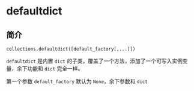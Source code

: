 # defaultdict

## 简介

`collections.defaultdict([default_factory[,...]])`

`defaultdict` 是内置 `dict` 的子类，覆盖了一个方法，添加了一个可写入实例变量，余下功能和 `dict` 完全一样。

第一个参数 `default_factory` 默认为 `None`，余下参数和 `dict`